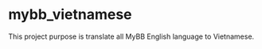 mybb_vietnamese
===============

This project purpose is translate all MyBB English language to Vietnamese.
